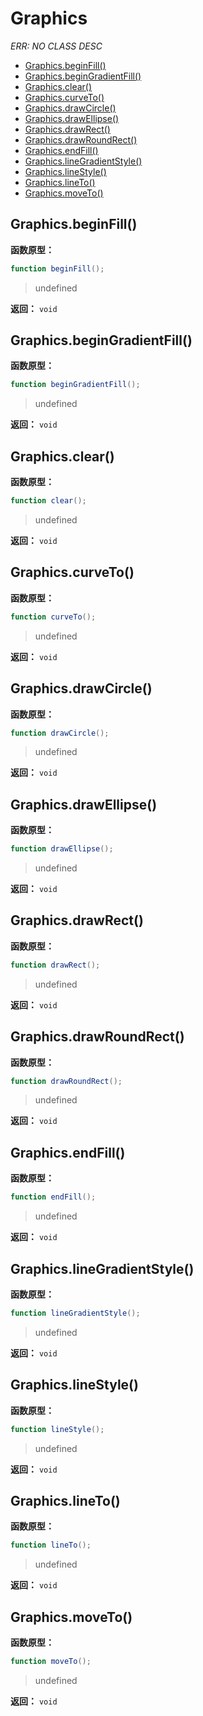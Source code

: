 # Graphics

*ERR: NO CLASS DESC*

- [Graphics.beginFill()](#Graphics.beginFill)
- [Graphics.beginGradientFill()](#Graphics.beginGradientFill)
- [Graphics.clear()](#Graphics.clear)
- [Graphics.curveTo()](#Graphics.curveTo)
- [Graphics.drawCircle()](#Graphics.drawCircle)
- [Graphics.drawEllipse()](#Graphics.drawEllipse)
- [Graphics.drawRect()](#Graphics.drawRect)
- [Graphics.drawRoundRect()](#Graphics.drawRoundRect)
- [Graphics.endFill()](#Graphics.endFill)
- [Graphics.lineGradientStyle()](#Graphics.lineGradientStyle)
- [Graphics.lineStyle()](#Graphics.lineStyle)
- [Graphics.lineTo()](#Graphics.lineTo)
- [Graphics.moveTo()](#Graphics.moveTo)

## Graphics.beginFill()

**函数原型：**

```actionscript
function beginFill();
```

> undefined

**返回：** `void`

## Graphics.beginGradientFill()

**函数原型：**

```actionscript
function beginGradientFill();
```

> undefined

**返回：** `void`

## Graphics.clear()

**函数原型：**

```actionscript
function clear();
```

> undefined

**返回：** `void`

## Graphics.curveTo()

**函数原型：**

```actionscript
function curveTo();
```

> undefined

**返回：** `void`

## Graphics.drawCircle()

**函数原型：**

```actionscript
function drawCircle();
```

> undefined

**返回：** `void`

## Graphics.drawEllipse()

**函数原型：**

```actionscript
function drawEllipse();
```

> undefined

**返回：** `void`

## Graphics.drawRect()

**函数原型：**

```actionscript
function drawRect();
```

> undefined

**返回：** `void`

## Graphics.drawRoundRect()

**函数原型：**

```actionscript
function drawRoundRect();
```

> undefined

**返回：** `void`

## Graphics.endFill()

**函数原型：**

```actionscript
function endFill();
```

> undefined

**返回：** `void`

## Graphics.lineGradientStyle()

**函数原型：**

```actionscript
function lineGradientStyle();
```

> undefined

**返回：** `void`

## Graphics.lineStyle()

**函数原型：**

```actionscript
function lineStyle();
```

> undefined

**返回：** `void`

## Graphics.lineTo()

**函数原型：**

```actionscript
function lineTo();
```

> undefined

**返回：** `void`

## Graphics.moveTo()

**函数原型：**

```actionscript
function moveTo();
```

> undefined

**返回：** `void`


